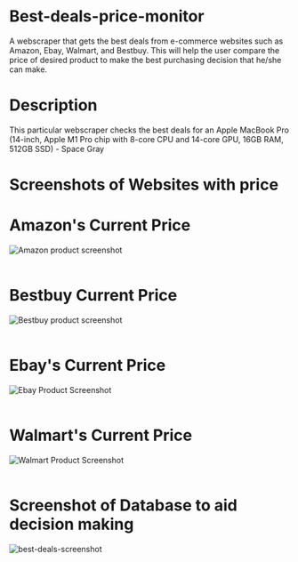 # Best-deals-price-monitor


A webscraper that gets the best deals from e-commerce websites such as Amazon, Ebay, Walmart, and Bestbuy. This will help the user compare the price of desired product to make the best purchasing decision that he/she can make.

# Description

This particular webscraper checks the best deals for an Apple MacBook Pro (14-inch, Apple M1 Pro chip with 8-core CPU and 14-core GPU, 16GB RAM, 512GB SSD) - Space Gray

# Screenshots of Websites with price

# Amazon's Current Price

![Amazon product screenshot](https://user-images.githubusercontent.com/95959056/206532107-d582379b-e8f7-47fc-b229-3eb03e11b588.PNG)
<br></br>

# Bestbuy Current Price

![Bestbuy product screenshot](https://user-images.githubusercontent.com/95959056/206533069-8f96c303-ee77-4ee3-a4bd-280a2794e344.PNG)
<br></br>

# Ebay's Current Price

![Ebay Product Screenshot](https://user-images.githubusercontent.com/95959056/206533287-dbc1b2ba-b0f8-4023-a25e-3431026e2999.PNG)
<br></br>

# Walmart's Current Price

![Walmart Product Screenshot](https://user-images.githubusercontent.com/95959056/206533425-b69d9972-dbc4-45eb-9988-e60bfc039041.PNG)
<br></br>

# Screenshot of Database to aid decision making

![best-deals-screenshot](https://user-images.githubusercontent.com/95959056/206534070-41ccbc99-9b7a-4cf8-ad32-21b53ae7e7e0.PNG)





